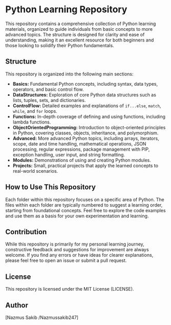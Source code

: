 # Python Learning Repository

This repository contains a comprehensive collection of Python learning materials, organized to guide individuals from basic concepts to more advanced topics. The structure is designed for clarity and ease of understanding, making it an excellent resource for both beginners and those looking to solidify their Python fundamentals.

## Structure

This repository is organized into the following main sections:

-   **Basics:** Fundamental Python concepts, including syntax, data types, operators, and basic control flow.
-   **DataStructures:** Exploration of core Python data structures such as lists, tuples, sets, and dictionaries.
-   **ControlFlow:** Detailed examples and explanations of `if...else`, `match`, `while`, and `for` loops.
-   **Functions:** In-depth coverage of defining and using functions, including lambda functions.
-   **ObjectOrientedProgramming:** Introduction to object-oriented principles in Python, covering classes, objects, inheritance, and polymorphism.
-   **Advanced:** More advanced Python topics, including arrays, iterators, scope, date and time handling, mathematical operations, JSON processing, regular expressions, package management with PIP, exception handling, user input, and string formatting.
-   **Modules:** Demonstrations of using and creating Python modules.
-   **Projects:** Small, practical projects that apply the learned concepts to real-world scenarios.

## How to Use This Repository

Each folder within this repository focuses on a specific area of Python. The files within each folder are typically numbered to suggest a learning order, starting from foundational concepts. Feel free to explore the code examples and use them as a basis for your own experimentation and learning.

## Contribution

While this repository is primarily for my personal learning journey, constructive feedback and suggestions for improvement are always welcome. If you find any errors or have ideas for clearer explanations, please feel free to open an issue or submit a pull request.

## License

This repository is licensed under the MIT License (LICENSE).

## Author

[Nazmus Sakib /Nazmussakib247]
